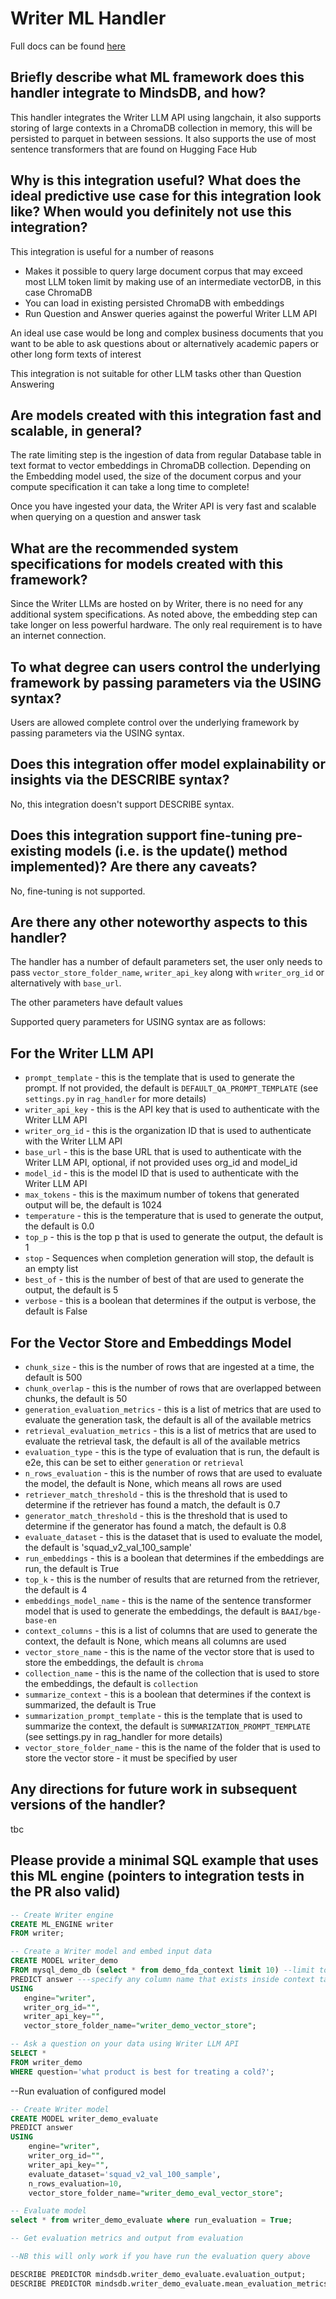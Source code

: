 # Writer ML Handler

Full docs can be found [here](https://docs.google.com/document/d/15coxZhW00uu35mReiUQC9vUy5uLUeuI1m09Q_P8G4LM/edit?usp=sharing)

## Briefly describe what ML framework does this handler integrate to MindsDB, and how?
This handler integrates the Writer LLM API using langchain, it also supports storing of large contexts in a ChromaDB collection in memory, this will be persisted to parquet in between sessions. It also supports the use of most sentence transformers that are found on Hugging Face Hub

## Why is this integration useful? What does the ideal predictive use case for this integration look like? When would you definitely not use this integration?

This integration is useful for a number of reasons
- Makes it possible to query large document corpus that may exceed most LLM token limit by making use of an intermediate vectorDB, in this case ChromaDB
- You can load in existing persisted ChromaDB with embeddings
- Run Question and Answer queries against the powerful Writer LLM API

An ideal use case would be long and complex business documents that you want to be able to ask questions about or alternatively academic papers or other long form texts of interest

This integration is not suitable for other LLM tasks other than Question Answering

## Are models created with this integration fast and scalable, in general?
The rate limiting step is the ingestion of data from regular Database table in text format to vector embeddings in ChromaDB collection. Depending on the Embedding model used, the size of the document corpus and your compute specification it can take a long time to complete!

Once you have ingested your data, the Writer API is very fast and scalable when querying on a question and answer task

## What are the recommended system specifications for models created with this framework?
Since the Writer LLMs are hosted on by Writer, there is no need for any additional system specifications. As noted above, the embedding step can take longer on less powerful hardware. The only real requirement is to have an internet connection.

## To what degree can users control the underlying framework by passing parameters via the USING syntax?
Users are allowed complete control over the underlying framework by passing parameters via the USING syntax.

## Does this integration offer model explainability or insights via the DESCRIBE syntax?
No, this integration doesn't support DESCRIBE syntax.

## Does this integration support fine-tuning pre-existing models (i.e. is the update() method implemented)? Are there any caveats?
No, fine-tuning is not supported.

## Are there any other noteworthy aspects to this handler?
The handler has a number of default parameters set, the user only needs to pass  `vector_store_folder_name`, `writer_api_key` along with `writer_org_id` or alternatively with `base_url`.

The other parameters have default values

Supported query parameters for USING syntax are as follows:

## For the Writer LLM API

- `prompt_template` - this is the template that is used to generate the prompt. If not provided, the default is `DEFAULT_QA_PROMPT_TEMPLATE` (see `settings.py` in `rag_handler` for more details)
- `writer_api_key` - this is the API key that is used to authenticate with the Writer LLM API
- `writer_org_id` - this is the organization ID that is used to authenticate with the Writer LLM API
- `base_url` - this is the base URL that is used to authenticate with the Writer LLM API, optional, if not provided uses org_id and model_id
- `model_id` - this is the model ID that is used to authenticate with the Writer LLM API
- `max_tokens` - this is the maximum number of tokens that generated output will be, the default is 1024
- `temperature` - this is the temperature that is used to generate the output, the default is 0.0
- `top_p` - this is the top p that is used to generate the output, the default is 1
- `stop` - Sequences when completion generation will stop, the default is an empty list
- `best_of` - this is the number of best of that are used to generate the output, the default is 5
- `verbose` - this is a boolean that determines if the output is verbose, the default is False

## For the Vector Store and Embeddings Model

- `chunk_size` - this is the number of rows that are ingested at a time, the default is 500
- `chunk_overlap` - this is the number of rows that are overlapped between chunks, the default is 50
- `generation_evaluation_metrics` - this is a list of metrics that are used to evaluate the generation task, the default is all of the available metrics
- `retrieval_evaluation_metrics` - this is a list of metrics that are used to evaluate the retrieval task, the default is all of the available metrics
- `evaluation_type` - this is the type of evaluation that is run, the default is e2e, this can be set to either `generation` or `retrieval`
- `n_rows_evaluation` - this is the number of rows that are used to evaluate the model, the default is None, which means all rows are used
- `retriever_match_threshold` - this is the threshold that is used to determine if the retriever has found a match, the default is 0.7
- `generator_match_threshold` - this is the threshold that is used to determine if the generator has found a match, the default is 0.8
- `evaluate_dataset` - this is the dataset that is used to evaluate the model, the default is 'squad_v2_val_100_sample'
- `run_embeddings` - this is a boolean that determines if the embeddings are run, the default is True
- `top_k` - this is the number of results that are returned from the retriever, the default is 4
- `embeddings_model_name` - this is the name of the sentence transformer model that is used to generate the embeddings, the default is `BAAI/bge-base-en`
- `context_columns` - this is a list of columns that are used to generate the context, the default is None, which means all columns are used
- `vector_store_name` - this is the name of the vector store that is used to store the embeddings, the default is `chroma`
- `collection_name` - this is the name of the collection that is used to store the embeddings, the default is `collection`
- `summarize_context` - this is a boolean that determines if the context is summarized, the default is True
- `summarization_prompt_template` - this is the template that is used to summarize the context, the default is `SUMMARIZATION_PROMPT_TEMPLATE` (see settings.py in rag_handler for more details)
- `vector_store_folder_name` - this is the name of the folder that is used to store the vector store - it must be specified by user

## Any directions for future work in subsequent versions of the handler?
tbc

## Please provide a minimal SQL example that uses this ML engine (pointers to integration tests in the PR also valid)
```sql
-- Create Writer engine
CREATE ML_ENGINE writer
FROM writer;

-- Create a Writer model and embed input data
CREATE MODEL writer_demo
FROM mysql_demo_db (select * from demo_fda_context limit 10) --limit to 10 rows for testing purposes
PREDICT answer ---specify any column name that exists inside context table, 'answer' used for illustrative purposes
USING
   engine="writer",
   writer_org_id="",
   writer_api_key="",
   vector_store_folder_name="writer_demo_vector_store";

-- Ask a question on your data using Writer LLM API
SELECT *
FROM writer_demo
WHERE question='what product is best for treating a cold?';
```

--Run evaluation of configured model
```sql
-- Create Writer model
CREATE MODEL writer_demo_evaluate
PREDICT answer
USING
    engine="writer",
    writer_org_id="",
    writer_api_key="",
    evaluate_dataset='squad_v2_val_100_sample',
    n_rows_evaluation=10,
    vector_store_folder_name="writer_demo_eval_vector_store";

-- Evaluate model
select * from writer_demo_evaluate where run_evaluation = True;

-- Get evaluation metrics and output from evaluation

--NB this will only work if you have run the evaluation query above

DESCRIBE PREDICTOR mindsdb.writer_demo_evaluate.evaluation_output;
DESCRIBE PREDICTOR mindsdb.writer_demo_evaluate.mean_evaluation_metrics;


```
